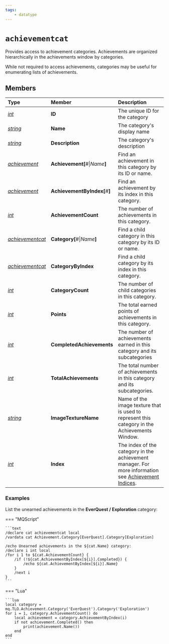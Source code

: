 ```yaml
---
tags:
    - datatype
---
```

# `achievementcat`

Provides access to achievement categories. Achievements are organized hierarchically in the achievements window by categories.

While not required to access achievements, categories may be useful for enumerating lists of achievements.

## Members

| **Type** | **Member** | **Description** |
| :--- | :--- | :--- |
| [_int_](datatype-int.md) | **ID** | The unique ID for the category |
| [_string_](datatype-string.md) | **Name** | The category's display name |
| [_string_](datatype-string.md) | **Description** | The category's description |
| [_achievement_](datatype-achievement.md) | **Achievement[**\#\|_Name_**]** | Find an achievement in this category by its ID or name. |
| [_achievement_](datatype-achievement.md) | **AchievementByIndex[**\#**]** | Find an achievement by its index in this category. |
| [_int_](datatype-int.md) | **AchievementCount** | The number of achievements in this category. |
| [_achievementcat_](datatype-achievementcat.md) | **Category[**\#\|_Name_**]** | Find a child category in this category by its ID or name. |
| [_achievementcat_](datatype-achievementcat.md) | **CategoryByIndex** | Find a child category by its index in this category. |
| [_int_](datatype-int.md) | **CategoryCount** | The number of child categories in this category. |
| [_int_](datatype-int.md) | **Points** | The total earned points of achievements in this category. |
| [_int_](datatype-int.md) | **CompletedAchievements** | The number of achievements earned in this category and its subcategories |
| [_int_](datatype-int.md) | **TotalAchievements** | The total number of achievements in this category and its subcategories. |
| [_string_](datatype-string.md) | **ImageTextureName** | Name of the image texture that is used to represent this category in the Achievements Window. |
| [_int_](datatype-int.md) | **Index** | The index of the category in the achievement manager. For more information see [Achievement Indices](../top-level-objects/tlo-achievement.md#note-about-achievement-indices). |

### Examples

List the unearned achievements in the **EverQuest / Exploration** category:

=== "MQScript"

    ```text
    /declare cat achievementcat local
    /vardata cat Achievement.Category[EverQuest].Category[Exploration]

    /echo Unearned achievements in the ${cat.Name} category:
    /declare i int local
    /for i 1 to ${cat.AchievementCount} {
        /if (!${cat.AchievementByIndex[${i}].Completed}) {
            /echo ${cat.AchievementByIndex[${i}].Name}
        }
        /next i
    }
    ```

=== "Lua"

    ```lua
    local category = mq.TLO.Achievement.Category('EverQuest').Category('Exploration')
    for i = 1, category.AchievementCount() do
        local achievement = category.AchievementByIndex(i)
        if not achievement.Completed() then
            print(achievement.Name())
        end
    end
    ```
